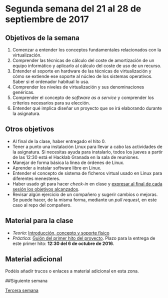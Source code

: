 # Segunda semana del 21 al 28 de septiembre de 2017


## Objetivos de la semana

1. Comenzar a entender los conceptos fundamentales relacionados con la virtualización.
2. Comprender las técnicas de cálculo del coste de amortización de un
equipo informático y aplicarlo al cálculo del coste de uso de un
recurso.
2. Entender el soporte en hardware de las técnicas de virtualización y cómo se extiende ese soporte al núcleo de los sistemas operativos. Saber si el ordenador habitual lo usa.
4. Comprender los niveles de virtualización y sus denominaciones genéricas.
5. Comprender el concepto de *software as a service* y comprender los
   criterios necesarios para su elección.
6. Entender qué implica diseñar un proyecto que se irá elaborando
   durante la asignatura.


## Otros objetivos

* Al final de la clase, haber entregado el hito 0. 
* Tener a punto una instalación Linux para llevar a cabo las
actividades de la asignatura. Si necesitas ayuda para instalarlo,
todos los
jueves a partir de las 12:30 está el Hacklab Granada en la sala de reuniones.
* Manejar de forma básica la línea de órdenes de Linux.
* Aprender a instalar software libre en Linux.
* Entender el concepto de sistema de ficheros virtual usado en Linux para diferentes menesteres.
* Haber usado git para hacer *check-in* en clase y
  [expresar al final de cada sesión los objetivos alcanzados](Cumpliendo_Objetivos.md).
* Revisar algún ejercicio de un compañero y sugerir cambios o mejoras. Se puede hacer, de la misma forma, mediante un *pull request*, en este caso al repo del compañero.


## Material para la clase

* *Teoría*: [Introducción, concepto y soporte físico](http://jj.github.io/IV/documentos/temas/Intro_concepto_y_soporte_fisico#introduccin)
* *Práctica*: [Guión del primer hito del proyecto](http://jj.github.io/IV/documentos/proyecto/1.Infraestructura). Plazo para la entrega de este primer hito: **12:30 del 6 de octubre de 2016**. 

## Material adicional

Podéis añadir trucos o enlaces a material adicional en esta zona.


##Siguiente semana

[Tercera semana](3-semana.md)

